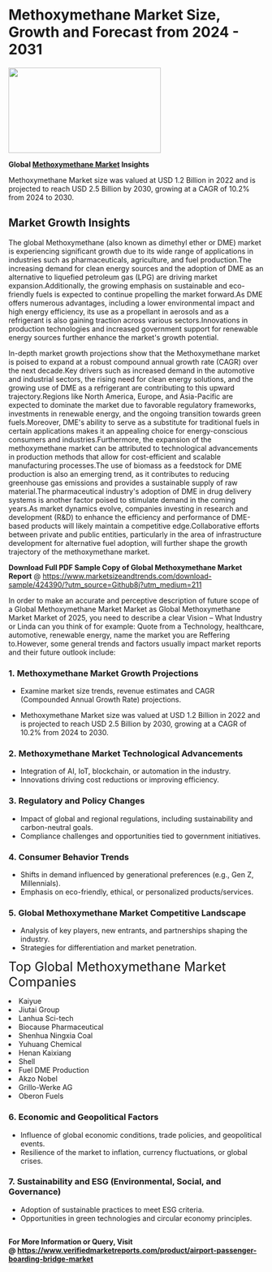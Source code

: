 <H1>Methoxymethane Market Size, Growth and Forecast from 2024 - 2031</H1><img class="aligncenter size-medium wp-image-584254" src="https://thirdeyenews.in/wp-content/uploads/2024/09/Global-Market-Research-300x168.jpeg" alt="" width="300" height="168" /><p><strong>Global&nbsp;<a href="https://www.marketsizeandtrends.com/download-sample/424390/?utm_source=Github8j?utm_medium=211">Methoxymethane Market</a> Insights</strong></p><p>Methoxymethane Market size was valued at USD 1.2 Billion in 2022 and is projected to reach USD 2.5 Billion by 2030, growing at a CAGR of 10.2% from 2024 to 2030.</p><p><h2>Market Growth Insights</h2> <p>The global Methoxymethane (also known as dimethyl ether or DME) market is experiencing significant growth due to its wide range of applications in industries such as pharmaceuticals, agriculture, and fuel production.The increasing demand for clean energy sources and the adoption of DME as an alternative to liquefied petroleum gas (LPG) are driving market expansion.Additionally, the growing emphasis on sustainable and eco-friendly fuels is expected to continue propelling the market forward.As DME offers numerous advantages, including a lower environmental impact and high energy efficiency, its use as a propellant in aerosols and as a refrigerant is also gaining traction across various sectors.Innovations in production technologies and increased government support for renewable energy sources further enhance the market's growth potential.</p> <p>In-depth market growth projections show that the Methoxymethane market is poised to expand at a robust compound annual growth rate (CAGR) over the next decade.Key drivers such as increased demand in the automotive and industrial sectors, the rising need for clean energy solutions, and the growing use of DME as a refrigerant are contributing to this upward trajectory.Regions like North America, Europe, and Asia-Pacific are expected to dominate the market due to favorable regulatory frameworks, investments in renewable energy, and the ongoing transition towards green fuels.Moreover, DME's ability to serve as a substitute for traditional fuels in certain applications makes it an appealing choice for energy-conscious consumers and industries.Furthermore, the expansion of the methoxymethane market can be attributed to technological advancements in production methods that allow for cost-efficient and scalable manufacturing processes.The use of biomass as a feedstock for DME production is also an emerging trend, as it contributes to reducing greenhouse gas emissions and provides a sustainable supply of raw material.The pharmaceutical industry's adoption of DME in drug delivery systems is another factor poised to stimulate demand in the coming years.As market dynamics evolve, companies investing in research and development (R&D) to enhance the efficiency and performance of DME-based products will likely maintain a competitive edge.Collaborative efforts between private and public entities, particularly in the area of infrastructure development for alternative fuel adoption, will further shape the growth trajectory of the methoxymethane market.</p> <p><span class=""><strong>Download Full PDF Sample Copy of Global Methoxymethane Market Report</strong> @ <a href="https://www.marketsizeandtrends.com/download-sample/424390/?utm_source=Github8j?utm_medium=211" target="_blank">https://www.marketsizeandtrends.com/download-sample/424390/?utm_source=Github8j?utm_medium=211</a></span></p><p>In order to make an accurate and perceptive description of future scope of a Global&nbsp;Methoxymethane Market Market as Global&nbsp;Methoxymethane Market Market of 2025, you need to describe a clear Vision &ndash; What Industry or Linda can you think of for example: Quote from a Technology, healthcare, automotive, renewable energy, name the market you are Reffering to.However, some general trends and factors usually impact market reports and their future outlook include:</p><h3>1.&nbsp;<strong>Methoxymethane Market Growth Projections</strong></h3><ul><li>Examine market size trends, revenue estimates and CAGR (Compounded Annual Growth Rate) projections.</li><li><p>Methoxymethane Market size was valued at USD 1.2 Billion in 2022 and is projected to reach USD 2.5 Billion by 2030, growing at a CAGR of 10.2% from 2024 to 2030.</p></li></ul><h3>2.&nbsp;<strong>Methoxymethane Market Technological Advancements</strong></h3><ul><li>Integration of AI, IoT, blockchain, or automation in the industry.</li><li>Innovations driving cost reductions or improving efficiency.</li></ul><h3>3.&nbsp;<strong>Regulatory and Policy Changes</strong></h3><ul><li>Impact of global and regional regulations, including sustainability and carbon-neutral goals.</li><li>Compliance challenges and opportunities tied to government initiatives.</li></ul><h3>4.&nbsp;<strong>Consumer Behavior Trends</strong></h3><ul><li>Shifts in demand influenced by generational preferences (e.g., Gen Z, Millennials).</li><li>Emphasis on eco-friendly, ethical, or personalized products/services.</li></ul><h3>5.&nbsp;<strong>Global Methoxymethane Market Competitive Landscape</strong></h3><ul><li>Analysis of key players, new entrants, and partnerships shaping the industry.</li><li>Strategies for differentiation and market penetration.</li></ul><p data-pm-slice="1 1 []"><span style="color: inherit; font-family: inherit; font-size: 25px;">Top Global Methoxymethane Market Companies</span></p><div class="" data-test-id=""><p><li>Kaiyue</li><li> Jiutai Group</li><li> Lanhua Sci-tech</li><li> Biocause Pharmaceutical</li><li> Shenhua Ningxia Coal</li><li> Yuhuang Chemical</li><li> Henan Kaixiang</li><li> Shell</li><li> Fuel DME Production</li><li> Akzo Nobel</li><li> Grillo-Werke AG</li><li> Oberon Fuels</li></p></div><h3>6.&nbsp;<strong>Economic and Geopolitical Factors</strong></h3><ul><li>Influence of global economic conditions, trade policies, and geopolitical events.</li><li>Resilience of the market to inflation, currency fluctuations, or global crises.</li></ul><h3>7.&nbsp;<strong>Sustainability and ESG (Environmental, Social, and Governance)</strong></h3><ul><li>Adoption of sustainable practices to meet ESG criteria.</li><li>Opportunities in green technologies and circular economy principles.</li></ul><h2><strong style="font-size: 14px;">For More Information or Query, Visit @&nbsp;</strong><a style="background-color: #ffffff; font-size: 14px;" href="https://www.marketsizeandtrends.com/report/methoxymethane-market/" target="_blank">https://www.verifiedmarketreports.com/product/airport-passenger-boarding-bridge-market</a></h2>